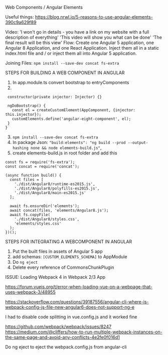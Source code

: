 Web Components / Angular Elements

Useful things:
	https://blog.nrwl.io/5-reasons-to-use-angular-elements-390c9a629f89

Video: 'I won't go in details - you have a link on my website with a full description of everything'
		'This video will show you what can be done'
		'The final result will be this view'
Flow: 
	Create one Angular 5 application, one Angular 8 Application, and one React Application.
	Inject them all in a static index.html file and / or inject them all into Angular 5 application.




Joining Files:
`npm install --save-dev concat fs-extra`



STEPS FOR BUILDING A WEB COMPONENT IN ANGULAR
1) In app.module.ts convert bootstrap to entryComponents
2)
 ```export class AppModule {
  constructor(private injector: Injector) {}

  ngDoBootstrap() {
    const el = createCustomElement(AppComponent, {injector: this.injector});
    customElements.define('angular-eight-component', el);
  }
}
```
3) `npm install --save-dev concat fs-extra`
4) In package Json:
`"build:elements": "ng build --prod --output-hashing none && node elements-build.js"`,
5) create elements-build.js in root folder and add this

```
const fs = require('fs-extra');
const concat = require('concat');

(async function build() {
  const files = [
    './dist/Angular8/runtime-es2015.js',
    './dist/Angular8/polyfills-es2015.js',
    './dist/Angular8/main-es2015.js'
  ];

  await fs.ensureDir('elements');
  await concat(files, 'elements/Angular8.js');
  await fs.copyFile(
    './dist/Angular8/styles.css',
    'elements/styles.css'
  );
})();
```

STEPS FOR INTEGRATING A WEBCOMPONENT IN ANGULAR
1) Put the built files in assets of Angular 5 app
2) add   schemas: `[CUSTOM_ELEMENTS_SCHEMA]` to AppModule
3) Do `ng eject`
4) Delete every reference of CommonsChunkPlugin



ISSUE: Loading Webpack 4 in Webpack 2/3 App

https://forum.vuejs.org/t/error-when-loading-vue-on-a-webpage-that-uses-webpack-3/48955

https://stackoverflow.com/questions/39187556/angular-cli-where-is-webpack-config-js-file-new-angular6-does-not-support-ng-e

I had to disable code splitting in vue.config.js and it worked fine

https://github.com/webpack/webpack/issues/8247
https://medium.com/@cliffers/how-to-run-multiple-webpack-instances-on-the-same-page-and-avoid-any-conflicts-4e2fe0f016d1


Do ng eject to eject the webpack.config.js from angular-cli

